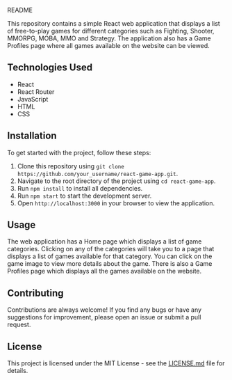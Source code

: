 README

This repository contains a simple React web application that displays a list of free-to-play games for different categories such as Fighting, Shooter, MMORPG, MOBA, MMO and Strategy. The application also has a Game Profiles page where all games available on the website can be viewed. 

## Technologies Used
- React
- React Router
- JavaScript
- HTML
- CSS

## Installation

To get started with the project, follow these steps:

1. Clone this repository using `git clone https://github.com/your_username/react-game-app.git`.
2. Navigate to the root directory of the project using `cd react-game-app`.
3. Run `npm install` to install all dependencies.
4. Run `npm start` to start the development server.
5. Open `http://localhost:3000` in your browser to view the application.

## Usage

The web application has a Home page which displays a list of game categories. Clicking on any of the categories will take you to a page that displays a list of games available for that category. You can click on the game image to view more details about the game. There is also a Game Profiles page which displays all the games available on the website.

## Contributing

Contributions are always welcome! If you find any bugs or have any suggestions for improvement, please open an issue or submit a pull request.

## License

This project is licensed under the MIT License - see the [LICENSE.md](LICENSE.md) file for details.